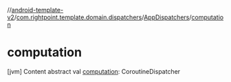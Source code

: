 //[android-template-v2](../../index.md)/[com.rightpoint.template.domain.dispatchers](../index.md)/[AppDispatchers](index.md)/[computation](computation.md)



# computation
[jvm]
Content
abstract val [computation](computation.md): CoroutineDispatcher
